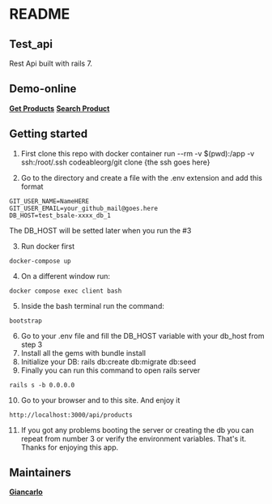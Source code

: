 # README

## Test_api
Rest Api built with rails 7.
## Demo-online
**[Get Products](https://bsale-challenge2022.herokuapp.com/api/products)**
**[Search Product](https://bsale-challenge2022.herokuapp.com/api/products/search?=coca)**
## Getting started
1. First clone this repo with
docker container run --rm -v $(pwd):/app -v ssh:/root/.ssh codeableorg/git clone {the ssh goes here}

2. Go to the directory and create a file with the .env extension and add this format
```
GIT_USER_NAME=NameHERE
GIT_USER_EMAIL=your_github_mail@goes.here
DB_HOST=test_bsale-xxxx_db_1
```
The DB_HOST will be setted later when you run the #3

3. Run docker first
```
docker-compose up
```
4. On a different window run:
 ```
 docker compose exec client bash
 ```
5. Inside the bash terminal run the command:
 ```
bootstrap 
 ```
6. Go to your .env file and fill the DB_HOST variable with your db_host from step 3
7. Install all the gems with bundle install
8. Initialize your DB: rails db:create db:migrate db:seed
9. Finally you can run this command to open rails server
```
rails s -b 0.0.0.0
```
10. Go to your browser and to this site. And enjoy it
```
http://localhost:3000/api/products
```

11. If you got any problems booting the server or creating the db you can repeat from number 3 or verify the environment variables. That's it. Thanks for enjoying this app.
## Maintainers
 **[Giancarlo](https://github.com/jewelazo)**
